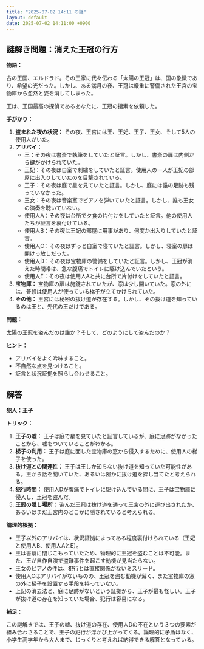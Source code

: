 ```yaml
---
title: "2025-07-02 14:11 の謎"
layout: default
date: 2025-07-02 14:11:00 +0900
---
```

## 謎解き問題：消えた王冠の行方

**物語：**

古の王国、エルドラド。その王家に代々伝わる「太陽の王冠」は、国の象徴であり、希望の光だった。しかし、ある満月の夜、王冠は厳重に警備された王宮の宝物庫から忽然と姿を消してしまった。

王は、王国最高の探偵であるあなたに、王冠の捜索を依頼した。

**手がかり：**

1.  **盗まれた夜の状況：** その夜、王宮には王、王妃、王子、王女、そして5人の使用人がいた。
2.  **アリバイ：**
    *   王：その夜は書斎で執筆をしていたと証言。しかし、書斎の扉は内側から鍵がかけられていた。
    *   王妃：その夜は自室で刺繍をしていたと証言。使用人の一人が王妃の部屋に出入りしていたのを目撃されている。
    *   王子：その夜は庭で星を見ていたと証言。しかし、庭には誰の足跡も残っていなかった。
    *   王女：その夜は音楽室でピアノを弾いていたと証言。しかし、誰も王女の演奏を聴いていない。
    *   使用人A：その夜は台所で夕食の片付けをしていたと証言。他の使用人たちが証言を裏付けている。
    *   使用人B：その夜は王妃の部屋に用事があり、何度か出入りしていたと証言。
    *   使用人C：その夜はずっと自室で寝ていたと証言。しかし、寝室の扉は開けっ放しだった。
    *   使用人D：その夜は宝物庫の警備をしていたと証言。しかし、王冠が消えた時間帯は、急な腹痛でトイレに駆け込んでいたという。
    *   使用人E：その夜は使用人Aと共に台所で片付けをしていたと証言。
3.  **宝物庫：** 宝物庫の扉は施錠されていたが、窓は少し開いていた。窓の外には、普段は使用人が使っている梯子が立てかけられていた。
4.  **その他：** 王宮には秘密の抜け道が存在する。しかし、その抜け道を知っているのは王と、先代の王だけである。

**問題：**

太陽の王冠を盗んだのは誰か？そして、どのようにして盗んだのか？

**ヒント：**

*   アリバイをよく吟味すること。
*   不自然な点を見つけること。
*   証言と状況証拠を照らし合わせること。

## 解答

**犯人：王子**

**トリック：**

1.  **王子の嘘：** 王子は庭で星を見ていたと証言しているが、庭に足跡がなかったことから、嘘をついていることがわかる。
2.  **梯子の利用：** 王子は庭に面した宝物庫の窓から侵入するために、使用人の梯子を使った。
3.  **抜け道との関連性：** 王子は王しか知らない抜け道を知っていた可能性がある。王から話を聞いていた、あるいは密かに抜け道を探し当てたと考えられる。
4.  **犯行時間：** 使用人Dが腹痛でトイレに駆け込んでいる間に、王子は宝物庫に侵入し、王冠を盗んだ。
5.  **王冠の隠し場所：** 盗んだ王冠は抜け道を通って王宮の外に運び出されたか、あるいはまだ王宮内のどこかに隠されていると考えられる。

**論理的根拠：**

*   王子以外のアリバイは、状況証拠によってある程度裏付けられている（王妃と使用人B、使用人AとE）。
*   王は書斎に閉じこもっていたため、物理的に王冠を盗むことは不可能。また、王が自作自演で盗難事件を起こす動機が見当たらない。
*   王女のピアノの件は、犯行とは直接関係がないミスリード。
*   使用人Cはアリバイがないものの、王冠を盗む動機が薄く、また宝物庫の窓の外に梯子を設置する手段を持っていない。
*   上記の消去法と、庭に足跡がないという証拠から、王子が最も怪しい。王子が抜け道の存在を知っていた場合、犯行は容易になる。

**補足：**

この謎解きでは、王子の嘘、抜け道の存在、使用人Dの不在という３つの要素が組み合わさることで、王子の犯行が浮かび上がってくる。論理的に矛盾はなく、小学生高学年から大人まで、じっくりと考えれば納得できる解答となっている。

